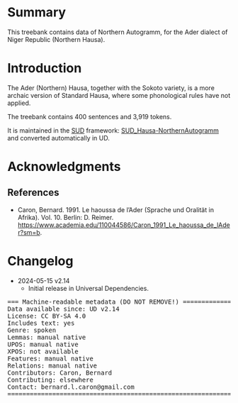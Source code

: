 # Summary

This treebank contains data of Northern Autogramm, for the Ader dialect of Niger Republic (Northern Hausa).

# Introduction

The Ader (Northern) Hausa, together with the Sokoto variety, is a more archaic version of Standard Hausa, where some phonological rules have not applied.

The treebank contains 400 sentences and 3,919 tokens.

It is maintained in the [SUD](https://surfacesyntacticud.org/) framework: [SUD_Hausa-NorthernAutogramm](https://github.com/surfacesyntacticud/SUD_Hausa-NorthernAutogramm) and converted automatically in UD.

# Acknowledgments

## References

 - Caron, Bernard. 1991. Le haoussa de l’Ader (Sprache und Oralität in Afrika). Vol. 10. Berlin: D. Reimer. https://www.academia.edu/110044586/Caron_1991_Le_haoussa_de_lAder?sm=b.

# Changelog

* 2024-05-15 v2.14
  * Initial release in Universal Dependencies.


<pre>
=== Machine-readable metadata (DO NOT REMOVE!) ================================
Data available since: UD v2.14
License: CC BY-SA 4.0
Includes text: yes
Genre: spoken
Lemmas: manual native
UPOS: manual native
XPOS: not available
Features: manual native
Relations: manual native
Contributors: Caron, Bernard
Contributing: elsewhere
Contact: bernard.l.caron@gmail.com
===============================================================================
</pre>
